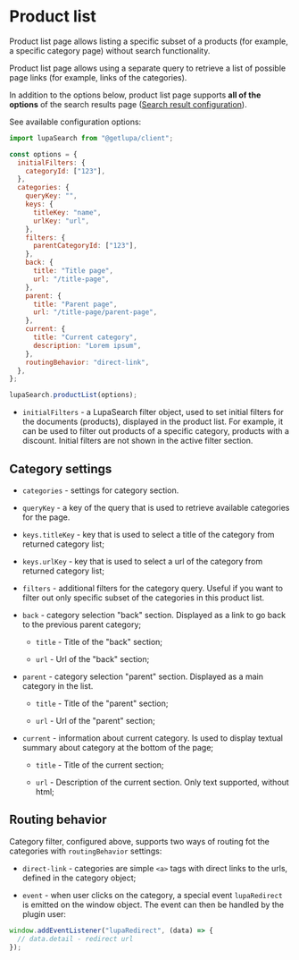 # Product list

Product list page allows listing a specific subset of a products (for example, a specific category page) without search functionality.

Product list page allows using a separate query to retrieve a list of possible page links (for example, links of the categories).

In addition to the options below, product list page supports **all of the options** of the search results page ([Search result configuration](/docs/components//search-results.md)).

See available configuration options:

```js
import lupaSearch from "@getlupa/client";

const options = {
  initialFilters: {
    categoryId: ["123"],
  },
  categories: {
    queryKey: "",
    keys: {
      titleKey: "name",
      urlKey: "url",
    },
    filters: {
      parentCategoryId: ["123"],
    },
    back: {
      title: "Title page",
      url: "/title-page",
    },
    parent: {
      title: "Parent page",
      url: "/title-page/parent-page",
    },
    current: {
      title: "Current category",
      description: "Lorem ipsum",
    },
    routingBehavior: "direct-link",
  },
};

lupaSearch.productList(options);
```

- `initialFilters` - a LupaSearch filter object, used to set initial filters for the documents (products), displayed in the product list. For example, it can be used to filter out products of a specific category, products with a discount. Initial filters are not shown in the active filter section.

## Category settings

- `categories` - settings for category section.

- `queryKey` - a key of the query that is used to retrieve available categories for the page.

- `keys.titleKey` - key that is used to select a title of the category from returned category list;

- `keys.urlKey` - key that is used to select a url of the category from returned category list;

- `filters` - additional filters for the category query. Useful if you want to filter out only specific subset of the categories in this product list.

- `back` - category selection "back" section. Displayed as a link to go back to the previous parent category;

  - `title` - Title of the "back" section;

  - `url` - Url of the "back" section;

- `parent` - category selection "parent" section. Displayed as a main category in the list.

  - `title` - Title of the "parent" section;

  - `url` - Url of the "parent" section;

- `current` - information about current category. Is used to display textual summary about category at the bottom of the page;

  - `title` - Title of the current section;

  - `url` - Description of the current section. Only text supported, without html;

## Routing behavior

Category filter, configured above, supports two ways of routing fot the categories with `routingBehavior` settings:

- `direct-link` - categories are simple `<a>` tags with direct links to the urls, defined in the category object;

- `event` - when user clicks on the category, a special event `lupaRedirect` is emitted on the window object. The event can then be handled by the plugin user:

```js
window.addEventListener("lupaRedirect", (data) => {
  // data.detail - redirect url
});
```
